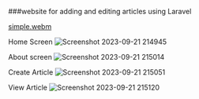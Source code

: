 ###website for adding and editing articles using Laravel

[simple.webm](https://github.com/nahedshehata/simple-work/assets/109394234/9cb5121f-45f1-4a47-8589-61859dc5a9e5)

 Home Screen
![Screenshot 2023-09-21 214945](https://github.com/nahedshehata/simple-work/assets/109394234/a726f4be-f9ef-4294-b953-59843e71834f)

About screen
![Screenshot 2023-09-21 215014](https://github.com/nahedshehata/simple-work/assets/109394234/693e116d-aa3d-4f70-be0f-aa276580867f) 

Create Article
![Screenshot 2023-09-21 215051](https://github.com/nahedshehata/simple-work/assets/109394234/c69df4cf-6e58-47cd-bf6f-6dbc7e86a0e6)

View Article
![Screenshot 2023-09-21 215120](https://github.com/nahedshehata/simple-work/assets/109394234/367b55e4-5469-4e15-be43-df6be9c0b119)



